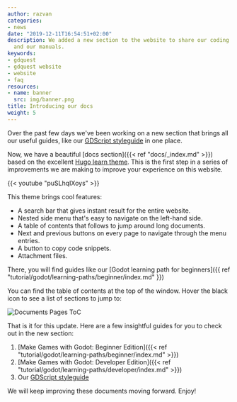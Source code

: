 ```yaml
---
author: razvan
categories:
- news
date: "2019-12-11T16:54:51+02:00"
description: We added a new section to the website to share our coding guidelines
  and our manuals.
keywords:
- gdquest
- gdquest website
- website
- faq
resources:
- name: banner
  src: img/banner.png
title: Introducing our docs
weight: 5
---
```


<!-- If this file goes under contents/docs be sure to start chapters with ##, not # -->

Over the past few days we've been working on a new section that brings all our useful guides, like our [GDScript styleguide](https://gdquest.gitbook.io/gdquests-guidelines/godot-gdscript-guidelines) in one place.

Now, we have a beautiful [docs section]({{< ref "docs/_index.md" >}}) based on the excellent [Hugo learn theme](//learn.netlify.com). This is the first step in a series of improvements we are making to improve your experience on this website.

{{< youtube "puSLhqIXoys" >}}

This theme brings cool features:

- A search bar that gives instant result for the entire website.
- Nested side menu that's easy to navigate on the left-hand side.
- A table of contents that follows to jump around long documents.
- Next and previous buttons on every page to navigate through the menu entries.
- A button to copy code snippets.
- Attachment files.

There, you will find guides like our [Godot learning path for beginners]({{ ref "tutorial/godot/learning-paths/beginner/index.md" }})

You can find the table of contents at the top of the window. Hover the black icon to see a list of sections to jump to:

![Documents Pages ToC](img/toc.png)

That is it for this update. Here are a few insightful guides for you to check out in the new section:

1. [Make Games with Godot: Beginner Edition]({{< ref "tutorial/godot/learning-paths/beginner/index.md" >}})
1. [Make Games with Godot: Developer Edition]({{< ref "tutorial/godot/learning-paths/developer/index.md" >}})
1. Our [GDScript styleguide](https://gdquest.gitbook.io/gdquests-guidelines/godot-gdscript-guidelines)

We will keep improving these documents moving forward. Enjoy!

